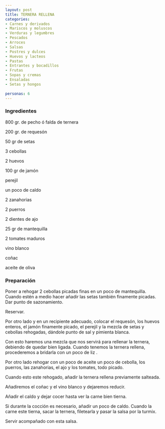```yaml
---
layout: post
title: TERNERA RELLENA
categories:
- Carnes y derivados
- Mariscos y moluscos
- Verduras y legumbres
- Pescados
- Arroces
- Salsas
- Postres y dulces
- Huevos y lacteos
- Pastas
- Entrantes y bocadillos
- Frutas
- Sopas y cremas
- Ensaladas
- Setas y hongos
 
personas: 6 
---
```

<h3>Ingredientes</h3>
800 gr. de pecho ó falda de ternera

200 gr. de requesón

50 gr de setas

3 cebollas

2 huevos

100 gr de jamón

perejil

un poco de caldo

2 zanahorias

2 puerros

2 dientes de ajo

25 gr de mantequilla

2 tomates maduros

vino blanco

coñac

aceite de oliva

<h3>Preparación</h3>
Poner a rehogar 2 cebollas picadas finas en un poco de mantequilla. Cuando estén a medio hacer añadir las setas también finamente picadas. Dar punto de sazonamiento.

Reservar.

Por otro lado y en un recipiente adecuado, colocar el requesón, los huevos enteros, el jamón finamente picado, el perejil y la mezcla de setas y cebollas rehogadas, dándole punto de sal y pimienta blanca.

Con esto haremos una mezcla que nos servirá para rellenar la ternera, debiendo de quedar bien ligada. Cuando tenemos la ternera rellena, procederemos a bridarla con un poco de liz .

Por otro lado rehogar con un poco de aceite un poco de cebolla, los puerros, las zanahorias, el ajo y los tomates, todo picado.

Cuando esto este rehogado, añadir la ternera rellena previamente salteada.

Añadiremos el coñac y el vino blanco y dejaremos reducir.

Añadir el caldo y dejar cocer hasta ver la carne bien tierna.

Si durante la cocción es necesario, añadir un poco de caldo. Cuando la carne este tierna, sacar la ternera, filetearla y pasar la salsa por la turmix.

Servir acompañado con esta salsa.

